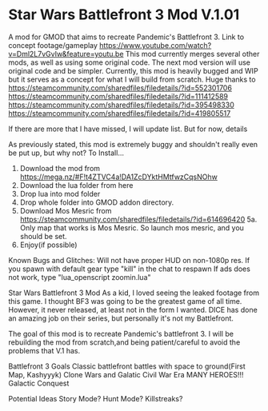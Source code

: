 # Star Wars Battlefront 3 Mod V.1.01
A mod for GMOD that aims to recreate Pandemic's Battlefront 3. Link to concept footage/gameplay https://www.youtube.com/watch?v=Dml2L7vGvIw&feature=youtu.be
This mod currently merges several other mods, as well as using some original code. The next mod version will use original code and be simpler.
Currently, this mod is heavily bugged and WIP but it serves as a concept for what I will build from scratch. Huge thanks to
  https://steamcommunity.com/sharedfiles/filedetails/?id=552301706
  https://steamcommunity.com/sharedfiles/filedetails/?id=111412589
  https://steamcommunity.com/sharedfiles/filedetails/?id=395498330
  https://steamcommunity.com/sharedfiles/filedetails/?id=419805517
  
  If there are more that I have missed, I will update list. But for now, details
  
As previously stated, this mod is extremely buggy and shouldn't really even be put up, but why not?
To Install...
1. Download the mod from https://mega.nz/#F!t4ZTVC4a!DA1ZcDYktHMtfwzCqsNOhw
2. Download the lua folder from here
3. Drop lua into mod folder
4. Drop whole folder into GMOD addon directory.
5. Download Mos Mesric from https://steamcommunity.com/sharedfiles/filedetails/?id=614696420
5a. Only map that works is Mos Mesric. So launch mos mesric, and you should be set. 
6. Enjoy(if possible)

Known Bugs and Glitches:
  Will not have proper HUD on non-1080p res.
  If you spawn with default gear type "kill" in the chat to respawn
  If ads does not work, type "lua_openscript zoomin.lua"
 
Star Wars Battlefront 3 Mod
As a kid, I loved seeing the leaked footage from this game. I thought BF3 was going to be the greatest game of all time.
However, it never released, at least not in the form I wanted. DICE has done an amazing job on their series, but personally
it's not my Battlefront. 

The goal of this mod is to recreate Pandemic's battlefront 3. I will be rebuilding the mod from scratch,and being patient/careful to avoid the problems that V.1
has. 

Battlefront 3 Goals
  Classic battlefront battles with space to ground(First Map, Kashyyyk)
  Clone Wars and Galatic Civil War Era
  MANY HEROES!!!
  Galactic Conquest
  
Potential Ideas
  Story Mode?
  Hunt Mode?
  Killstreaks?
  


  
  
